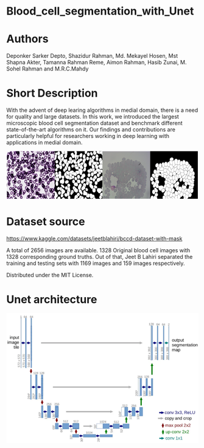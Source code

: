 # Blood_cell_segmentation_with_Unet

# Authors
Deponker Sarker Depto, Shazidur Rahman, Md. Mekayel Hosen, Mst Shapna Akter, Tamanna Rahman Reme, Aimon Rahman, Hasib Zunai, M. Sohel Rahman and M.R.C.Mahdy

# Short Description
With the advent of deep learing algorithms in medial domain, there is a need for quality and large datasets. In this work, we introduced the largest microscopic blood cell segmentation dataset and benchmark different state-of-the-art algorithms on it. Our findings and contributions are particularly helpful for researchers working in deep learning with applications in medial domain.

![ex_screenshot](./img/Dataset_img.png)

# Dataset source
https://www.kaggle.com/datasets/jeetblahiri/bccd-dataset-with-mask

A total of 2656 images are available. 1328 Original blood cell images with 1328 corresponding ground truths. Out of that, Jeet B Lahiri separated the training and testing sets with 1169 images and 159 images respectively.

Distributed under the MIT License.

# Unet architecture
![ex_screenshot](img/Unet.png)



